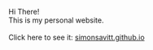 Hi There!\
This is my personal website.\
\
Click here to see it:
[simonsavitt.github.io](https://simonsavitt.github.io/)
